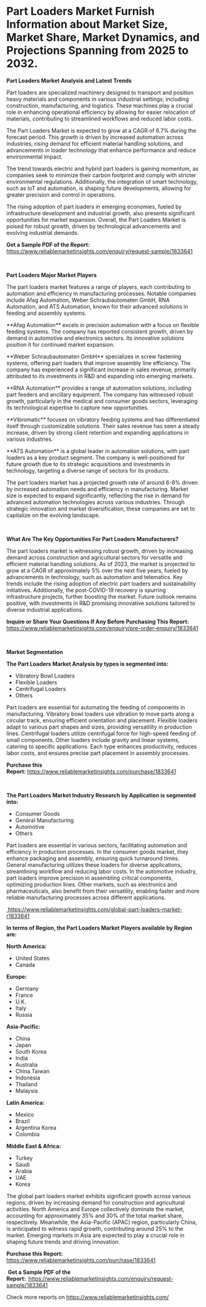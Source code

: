 <p><h1>Part Loaders Market Furnish Information about Market Size, Market Share, Market Dynamics, and Projections Spanning from 2025 to 2032.</h1></p><p><strong>Part Loaders Market Analysis and Latest Trends</strong></p>
<p><p>Part loaders are specialized machinery designed to transport and position heavy materials and components in various industrial settings, including construction, manufacturing, and logistics. These machines play a crucial role in enhancing operational efficiency by allowing for easier relocation of materials, contributing to streamlined workflows and reduced labor costs.</p><p>The Part Loaders Market is expected to grow at a CAGR of 6.7% during the forecast period. This growth is driven by increased automation across industries, rising demand for efficient material handling solutions, and advancements in loader technology that enhance performance and reduce environmental impact. </p><p>The trend towards electric and hybrid part loaders is gaining momentum, as companies seek to minimize their carbon footprint and comply with stricter environmental regulations. Additionally, the integration of smart technology, such as IoT and automation, is shaping future developments, allowing for greater precision and control in operations. </p><p>The rising adoption of part loaders in emerging economies, fueled by infrastructure development and industrial growth, also presents significant opportunities for market expansion. Overall, the Part Loaders Market is poised for robust growth, driven by technological advancements and evolving industrial demands.</p></p>
<p><strong>Get a Sample PDF of the Report:&nbsp;</strong> <a href="https://www.reliablemarketinsights.com/enquiry/request-sample/1833641?utm_campaign=3577&utm_medium=2&utm_source=Github&utm_content=ia&utm_term=26032025&utm_id=part-loaders">https://www.reliablemarketinsights.com/enquiry/request-sample/1833641</a></p>
<p>&nbsp;</p>
<p><strong>Part Loaders Major Market Players</strong></p>
<p><p>The part loaders market features a range of players, each contributing to automation and efficiency in manufacturing processes. Notable companies include Afag Automation, Weber Schraubautomaten GmbH, RNA Automation, and ATS Automation, known for their advanced solutions in feeding and assembly systems.</p><p>**Afag Automation** excels in precision automation with a focus on flexible feeding systems. The company has reported consistent growth, driven by demand in automotive and electronics sectors. Its innovative solutions position it for continued market expansion.</p><p>**Weber Schraubautomaten GmbH** specializes in screw fastening systems, offering part loaders that improve assembly line efficiency. The company has experienced a significant increase in sales revenue, primarily attributed to its investments in R&D and expanding into emerging markets.</p><p>**RNA Automation** provides a range of automation solutions, including part feeders and ancillary equipment. The company has witnessed robust growth, particularly in the medical and consumer goods sectors, leveraging its technological expertise to capture new opportunities.</p><p>**Vibromatic** focuses on vibratory feeding systems and has differentiated itself through customizable solutions. Their sales revenue has seen a steady increase, driven by strong client retention and expanding applications in various industries.</p><p>**ATS Automation** is a global leader in automation solutions, with part loaders as a key product segment. The company is well-positioned for future growth due to its strategic acquisitions and investments in technology, targeting a diverse range of sectors for its products.</p><p>The part loaders market has a projected growth rate of around 6-8% driven by increased automation needs and efficiency in manufacturing. Market size is expected to expand significantly, reflecting the rise in demand for advanced automation technologies across various industries. Through strategic innovation and market diversification, these companies are set to capitalize on the evolving landscape.</p></p>
<p>&nbsp;</p>
<p><strong>What Are The Key Opportunities For Part Loaders Manufacturers?</strong></p>
<p><p>The part loaders market is witnessing robust growth, driven by increasing demand across construction and agricultural sectors for versatile and efficient material handling solutions. As of 2023, the market is projected to grow at a CAGR of approximately 5% over the next five years, fueled by advancements in technology, such as automation and telematics. Key trends include the rising adoption of electric part loaders and sustainability initiatives. Additionally, the post-COVID-19 recovery is spurring infrastructure projects, further boosting the market. Future outlook remains positive, with investments in R&D promising innovative solutions tailored to diverse industrial applications.</p></p>
<p><strong>Inquire or Share Your Questions If Any Before Purchasing This Report:</strong> <a href="https://www.reliablemarketinsights.com/enquiry/pre-order-enquiry/1833641?utm_campaign=3577&utm_medium=2&utm_source=Github&utm_content=ia&utm_term=26032025&utm_id=part-loaders">https://www.reliablemarketinsights.com/enquiry/pre-order-enquiry/1833641</a></p>
<p>&nbsp;</p>
<p><strong>Market Segmentation</strong></p>
<p><strong>The Part Loaders Market Analysis by types is segmented into:</strong></p>
<p><ul><li>Vibratory Bowl Loaders</li><li>Flexible Loaders</li><li>Centrifugal Loaders</li><li>Others</li></ul></p>
<p><p>Part loaders are essential for automating the feeding of components in manufacturing. Vibratory bowl loaders use vibration to move parts along a circular track, ensuring efficient orientation and placement. Flexible loaders adapt to various part shapes and sizes, providing versatility in production lines. Centrifugal loaders utilize centrifugal force for high-speed feeding of small components. Other loaders include gravity and linear systems, catering to specific applications. Each type enhances productivity, reduces labor costs, and ensures precise part placement in assembly processes.</p></p>
<p><strong>Purchase this Report:&nbsp;</strong><a href="https://www.reliablemarketinsights.com/purchase/1833641?utm_campaign=3577&utm_medium=2&utm_source=Github&utm_content=ia&utm_term=26032025&utm_id=part-loaders">https://www.reliablemarketinsights.com/purchase/1833641</a></p>
<p>&nbsp;</p>
<p><strong>The Part Loaders Market Industry Research by Application is segmented into:</strong></p>
<p><ul><li>Consumer Goods</li><li>General Manufacturing</li><li>Automotive</li><li>Others</li></ul></p>
<p><p>Part loaders are essential in various sectors, facilitating automation and efficiency in production processes. In the consumer goods market, they enhance packaging and assembly, ensuring quick turnaround times. General manufacturing utilizes these loaders for diverse applications, streamlining workflow and reducing labor costs. In the automotive industry, part loaders improve precision in assembling critical components, optimizing production lines. Other markets, such as electronics and pharmaceuticals, also benefit from their versatility, enabling faster and more reliable manufacturing processes across different applications.</p></p>
<p><a href="https://www.reliablemarketinsights.com/global-part-loaders-market-r1833641?utm_campaign=3577&utm_medium=2&utm_source=Github&utm_content=ia&utm_term=26032025&utm_id=part-loaders">&nbsp;https://www.reliablemarketinsights.com/global-part-loaders-market-r1833641</a></p>
<p><strong>In terms of Region, the Part Loaders Market Players available by Region are:</strong></p>
<p>
    <p> <strong> North America: </strong>
        <ul>
            <li>United States</li>
            <li>Canada</li>
        </ul>
        </p> 
    <p> <strong> Europe: </strong>
        <ul>
            <li>Germany</li>
            <li>France</li>
            <li>U.K.</li>
            <li>Italy</li>
            <li>Russia</li>
        </ul>
        </p> 
    <p> <strong> Asia-Pacific: </strong>
        <ul>
            <li>China</li>
            <li>Japan</li>
            <li>South Korea</li>
            <li>India</li>
            <li>Australia</li>
            <li>China Taiwan</li>
            <li>Indonesia</li>
            <li>Thailand</li>
            <li>Malaysia</li>
        </ul>
        </p> 
    <p> <strong> Latin America: </strong>
        <ul>
            <li>Mexico</li>
            <li>Brazil</li>
            <li>Argentina Korea</li>
            <li>Colombia</li>
        </ul>
        </p> 
    <p> <strong> Middle East & Africa: </strong>
        <ul>
            <li>Turkey</li>
            <li>Saudi</li>
            <li>Arabia</li>
            <li>UAE</li>
            <li>Korea</li>
        </ul>
    </p>
    </p>
<p><p>The global part loaders market exhibits significant growth across various regions, driven by increasing demand for construction and agricultural activities. North America and Europe collectively dominate the market, accounting for approximately 35% and 30% of the total market share, respectively. Meanwhile, the Asia-Pacific (APAC) region, particularly China, is anticipated to witness rapid growth, contributing around 25% to the market. Emerging markets in Asia are expected to play a crucial role in shaping future trends and driving innovation.</p></p>
<p><strong>Purchase this Report: </strong><a href="https://www.reliablemarketinsights.com/purchase/1833641?utm_campaign=3577&utm_medium=2&utm_source=Github&utm_content=ia&utm_term=26032025&utm_id=part-loaders">https://www.reliablemarketinsights.com/purchase/1833641</a></p>
<p>&nbsp;<strong>Get a Sample PDF of the Report:&nbsp;&nbsp;</strong><a href="https://www.reliablemarketinsights.com/enquiry/request-sample/1833641?utm_campaign=3577&utm_medium=2&utm_source=Github&utm_content=ia&utm_term=26032025&utm_id=part-loaders">https://www.reliablemarketinsights.com/enquiry/request-sample/1833641</a></p>
<p><strong></strong></p>
<p>Check more reports on <a href="https://www.reliablemarketinsights.com/?utm_campaign=3577&utm_medium=2&utm_source=Github&utm_content=ia&utm_term=26032025&utm_id=part-loaders">https://www.reliablemarketinsights.com/</a></p>